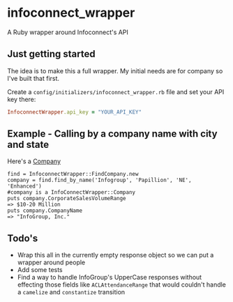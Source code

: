 # infoconnect_wrapper
A Ruby wrapper around Infoconnect's API

## Just getting started
The idea is to make this a full wrapper. My initial needs are for company so I've
built that first.

Create a `config/initializers/infoconnect_wrapper.rb` file and set your
API key there:

```ruby
InfoconnectWrapper.api_key = "YOUR_API_KEY"
```

## Example - Calling by a company name with city and state
Here's a [Company](http://developer.infoconnect.com/company-object)

    find = InfoconnectWrapper::FindCompany.new
    company = find.find_by_name('Infogroup', 'Papillion', 'NE', 'Enhanced')
    #company is a InfoConnectWrapper::Company
    puts company.CorporateSalesVolumeRange
    => $10-20 Million
    puts company.CompanyName
    => "InfoGroup, Inc."

## Todo's
- Wrap this all in the currently empty response object so we can put a wrapper around people
- Add some tests
- Find a way to handle InfoGroup's UpperCase responses without effecting those fields like
`ACLAttendanceRange` that would couldn't handle a `camelize` and `constantize` transition
